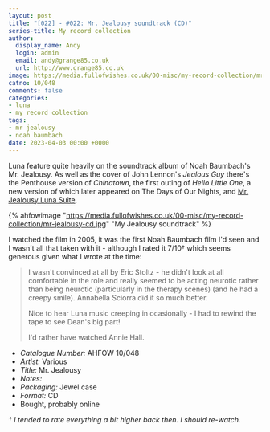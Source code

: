 ```yaml
---
layout: post
title: "[022] - #022: Mr. Jealousy soundtrack (CD)"
series-title: My record collection
author:
  display_name: Andy
  login: admin
  email: andy@grange85.co.uk
  url: http://www.grange85.co.uk
image: https://media.fullofwishes.co.uk/00-misc/my-record-collection/mr-jealousy-cd.jpg
catno: 10/048
comments: false
categories:
- luna
- my record collection
tags:
- mr jealousy
- noah baumbach
date: 2023-04-03 00:00 +0000
---
```

Luna feature quite heavily on the soundtrack album of Noah Baumbach's Mr. Jealousy. As well as the cover of John Lennon's _Jealous Guy_ there's the Penthouse version of _Chinatown_, the first outing of _Hello Little One_, a new version of which later appeared on The Days of Our Nights, and [Mr. Jealousy Luna Suite](/2015/03/31/audio-lost-tracks-mr-jealousy-luna-suite-by-luna/).

{% ahfowimage "https://media.fullofwishes.co.uk/00-misc/my-record-collection/mr-jealousy-cd.jpg" "My Jealousy soundtrack" %}

I watched the film in 2005, it was the first Noah Baumbach film I'd seen and I wasn't all that taken with it - although I rated it 7/10&dagger; which seems generous given what I wrote at the time:

> I wasn't convinced at all by Eric Stoltz - he didn't look at all
comfortable in the role and really seemed to be acting neurotic rather
than being neurotic (particularly in the therapy scenes) (and he had a
creepy smile). Annabella Sciorra did it so much better.
>  
> Nice to hear Luna music creeping in ocasionally - I had to rewind the
tape to see Dean's big part!
>  
> I'd rather have watched Annie Hall.

 - *Catalogue Number:* AHFOW 10/048
 - *Artist:* Various
 - *Title:* Mr. Jealousy
 - *Notes:* 
 - *Packaging:* Jewel case
 - *Format:* CD
 - Bought, probably online

_&dagger; I tended to rate everything a bit higher back then. I should re-watch._
